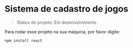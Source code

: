 <h1>Sistema de cadastro de jogos</h1>

> Status do projeto: Em desenvolvimento


Para rodar esse projeto na sua máquina, por favor digite:

```
npm install react
```
